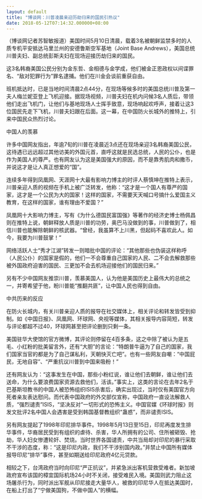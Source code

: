 ```yaml
---
layout: default
title: "博谈网：川普凌晨亲迎历劫归来的国民引热议"
date: 2018-05-12T07:14:32.000000+08:00
---
```


（博谈网记者苏智敏报道）美国时间5月10日清晨，载着3名被朝鲜监禁多时的人质专机平安抵达马里兰州的安德鲁斯空军基地（Joint Base Andrews），美国总统川普夫妇、副总统彭斯夫妇在现场迎接历劫归来的国民。

这3名韩裔美国公民分别为金东哲、金相德与金学成，他们被金正恩政权以间谍罪名、“敌对犯罪行为”罪名逮捕。他们在川金会谈前重获自由。

班机抵达时，已是当地时间清晨2点44分，在现场等候多时的美国总统川普及第一夫人梅兰妮亚登上飞机迎接。据现场视频，川普夫妇在机内问候3名人质后，带领他们走出飞机门，让他们与基地现场人士挥手致意，现场响起欢呼声，接着让这3位国民先走下飞机，川普夫妇跟在后面。这一幕，在中国防火长城外的推特上，引来中国民众热烈讨论。

中国人的羡慕

许多中国网友指出，年逾7旬的川普在凌晨近3点还在现场亲迎3名韩裔美国公民，这待遇已远远超过其他访美的外国元首，直呼这就是民选总统，人民的公仆，也是作为美国人的尊严。也有网友认为这是美国强大的原因，而不是靠秀肌肉和撒币，并说这才是让人真正想爱的“国”。

连续多年得到凤凰网、天涯网十大最有影响力博主的时评人蔡慎坤在推特上表示，川普亲迎人质的视频在手机上被广泛转发，他称：“这才是一个国人有尊严的国家，这才是一个公民为大的国家！这样的国家，不需要天天喊口号搞什么爱国主义教育，在这样的国家，谁有理由不爱国？”

凤凰网十大影响力博主，写有《为什么德国民富国强》等著作的经济史博士杨佩昌则在推特上说，朝鲜释放人质是川普的功劳，奥巴马没做到的事，川普做到了，相信川普也能解除朝鲜的核武器。“曾经，我虽算不上川黑，但起码不喜欢此人。如今，我要为川普鼓掌！”

网络活跃人士“秀才江湖”转发一则暗批中国的评论：“其他那些也伪装这样称呼（人民公仆）的国家是假的，他们一不会尊重自己国家的人民、二不会去解救那些被外国政府迫害的国民、三更加不会去机场迎接他们的国民归来。”

另有不少中国网友推崇川普，羡慕美国人，认为他是美国历史上最伟大的总统之一，并寄希望于他，盼川普能“推翻共匪”，让中国人民也得到自由。

中共历来的反应

在防火长城内，有关川普亲迎人质的报导在社交媒体上，相关评论和转发皆受到抑制。如《中国日报》、凤凰网、环球网、央视等媒体，其相关报导内容简短，转发与评论都超不过40，环球网甚至把评论删到只剩一条。

美国驻华大使馆的官方微博，其评论则停留在4百多条，这之中除了被认为是五毛、小红粉的批美留言外，还有“大胆”的言论：“特朗普牛逼为了自己的国家，我们国家当官的都是为了自己谋私利，天朝快灭亡吧”。也有一些网友自嘲：“中国屁民，无地自容”、“严重抗议川普到中国来吸粉！”

还有网友认为：“这事发生在中国，那些小粉红说，谁让他们去朝鲜，谁让他们去送命，为什么要浪费国家资源去救他们，活该。”事实上，这类的言论在去年2名于巴基斯坦教书的中国人被恐怖组织ISIS杀害后，确实出现过，当时仅有美国官方向死者亲友表达慰问。而代表中国政府的外交部仅宣称，中国政府一直设法解救人质，“强烈谴责”ISIS，“坚决反对”一切形式的恐怖主义。中国官媒《环球时报》则发文批评2名中国人会遇害是受到韩国基督教组织“蛊惑”，而非谴责ISIS。

另有网友提起了1998年印尼排华事件。1998年5月13日至15日，印尼再度发生排华事件，华裔居民受到有组织的虐待、杀害，华人所拥有的公司、住所被砸毁、抢劫，华人妇女惨遭轮奸、焚烧。当时世界各国谴责，中共当局却对印尼的暴行采取不干涉的态度，称：“这是印尼内政，我们不干涉别国内政。”并禁止中国所有媒体报导印尼“排华”事件，甚至如期送给印尼政府4亿元贷款。

相较之下，台湾政府当时向印尼“严正抗议”，并紧急派出客机营救受难者。新加坡政府宣布该国的樟宜国际机场24小时不关闭，接受难民入境。美国则武力阻止这场屠杀行为，同时派出军舰从印尼接走大量华人，被救的印尼华人在抵达美国时，在船上打出了“宁做美国狗，不做中国人”的横幅。

